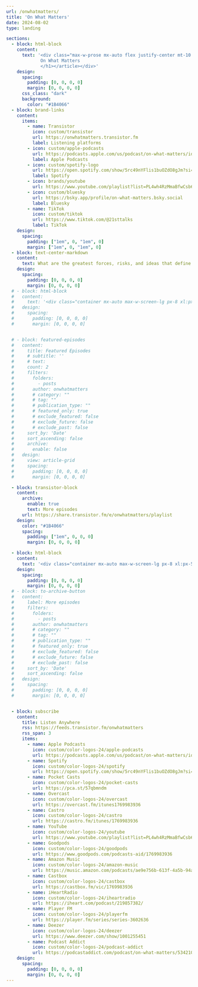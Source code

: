 ```yaml
---
url: /onwhatmatters/
title: 'On What Matters'
date: 2024-08-02
type: landing

sections:
  - block: html-block
    content: 
      text: '<div class="max-w-prose mx-auto flex justify-center mt-10 mb-10"><article class="prose prose-slate lg:prose-xl dark:prose-invert"><h1 class="lg:text-6xl">
             On What Matters
             </h1></article></div>'
    design:
      spacing:
        padding: [0, 0, 0, 0]
        margin: [0, 0, 0, 0]
      css_class: "dark"
      background:
        color: "#1B4066"
  - block: brand-links
    content: 
      items:
        - name: Transistor
          icon: custom/transistor
          url: https://onwhatmatters.transistor.fm
          label: Listening platforms
        - icon: custom/apple-podcasts
          url: https://podcasts.apple.com/us/podcast/on-what-matters/id1769983936
          label: Apple Podcasts
        - icon: custom/spotify-logo
          url: https://open.spotify.com/show/5rc49nYFlis1buOZdO8gJm?si=b4245c676c31445e
          label: Spotify
        - icon: brands/youtube
          url: https://www.youtube.com/playlist?list=PL4wh4RzMmaBfwCsb6s8m9k9fQS19ul0Eg
        - icon: custom/bluesky
          url: https://bsky.app/profile/on-what-matters.bsky.social
          label: Bluesky
        - name: TikTok
          icon: custom/tiktok
          url: https://www.tiktok.com/@21sttalks
          label: TikTok
    design:
      spacing:
        padding: ["1em", 0, "1em", 0]
        margin: ["1em", 0, "1em", 0]
  - block: text-center-markdown
    content: 
      text: What are the greatest forces, risks, and ideas that define the 21st Century? Each week existential risk researcher Coleman Snell speaks with academics, thinkers, and artists whose work speaks to life in the 21st Century for the modern individual. We talk about the biggest risks/challenges facing our species, solutions, unique aspects of 21st Century Life, and how we can find meaning in this strange century.
    design:
      spacing:
        padding: [0, 0, 0, 0]
        margin: [0, 0, 0, 0]
  # - block: html-block
  #   content: 
  #     text: '<div class="container mx-auto max-w-screen-lg px-8 xl:px-5 pb-5 lg:pb-8"><div class="mt-4 flex justify-center"><a class="relative inline-flex items-center gap-1 rounded-md border border-gray-300 bg-white px-3 py-2 text-sm font-medium text-gray-500 hover:bg-gray-50 focus:z-20 dark:border-gray-500 dark:bg-gray-800 dark:text-gray-300" href="/onwhatmatters/about/"><span>Read more</span><span aria-hidden="true">→</span></a></div></div><div class="container mx-auto w-1/2"><hr style="color:white;"></div>'
  #   design:
  #     spacing:
  #       padding: [0, 0, 0, 0]
  #       margin: [0, 0, 0, 0]


  # - block: featured-episodes
  #   content:
  #     title: Featured Episodes
  #     # subtitle: ''
  #     # text: 
  #     count: 2
  #     filters:
  #       folders:
  #         - posts
  #       author: onwhatmatters
  #       # category: ""
  #       # tag: ""
  #       # publication_type: ""
  #       # featured_only: true
  #       # exclude_featured: false
  #       # exclude_future: false
  #       # exclude_past: false
  #     sort_by: 'Date'
  #     sort_ascending: false
  #     archive:
  #       enable: false
  #   design:
  #     view: article-grid
  #     spacing:
  #       padding: [0, 0, 0, 0]
  #       margin: [0, 0, 0, 0]

  - block: transistor-block
    content:
      archive: 
        enable: true
        text: More episodes
      url: https://share.transistor.fm/e/onwhatmatters/playlist
    design:
      color: "#1B4066"
      spacing:
        padding: ["1em", 0, 0, 0]
        margin: [0, 0, 0, 0]

  - block: html-block
    content: 
      text: '<div class="container mx-auto max-w-screen-lg px-8 xl:px-5" style="padding-top:1rem;padding-bottom:.75rem;"><div class="mt-4 flex justify-center"><a class="relative inline-flex items-center gap-1 rounded-md border border-gray-300 bg-white px-3 py-2 text-sm font-medium text-gray-500 hover:bg-gray-50 focus:z-20 dark:border-gray-500 dark:bg-gray-800 dark:text-gray-300" href="/onwhatmatters/episodes/"><span>Episode pages</span></a></div></div>'
    design:
      spacing:
        padding: [0, 0, 0, 0]
        margin: [0, 0, 0, 0]
  # - block: to-archive-button
  #   content:
  #     label: More episodes
  #     filters:
  #       folders:
  #         - posts
  #       author: onwhatmatters
  #       # category: ""
  #       # tag: ""
  #       # publication_type: ""
  #       # featured_only: true
  #       # exclude_featured: false
  #       # exclude_future: false
  #       # exclude_past: false
  #     sort_by: 'Date'
  #     sort_ascending: false
  #   design:
  #     spacing:
  #       padding: [0, 0, 0, 0]
  #       margin: [0, 0, 0, 0]


  - block: subscribe
    content: 
      title: Listen Anywhere
      rss: https://feeds.transistor.fm/onwhatmatters
      rss_span: 3
      items:
        - name: Apple Podcasts
          icon: custom/color-logos-24/apple-podcasts
          url: https://podcasts.apple.com/us/podcast/on-what-matters/id1769983936
        - name: Spotify
          icon: custom/color-logos-24/spotify
          url: https://open.spotify.com/show/5rc49nYFlis1buOZdO8gJm?si=b4245c676c31445e
        - name: Pocket Casts
          icon: custom/color-logos-24/pocket-casts
          url: https://pca.st/57qbmndm
        - name: Overcast
          icon: custom/color-logos-24/overcast
          url: https://overcast.fm/itunes1769983936
        - name: Castro
          icon: custom/color-logos-24/castro
          url: https://castro.fm/itunes/1769983936
        - name: YouTube
          icon: custom/color-logos-24/youtube
          url: https://www.youtube.com/playlist?list=PL4wh4RzMmaBfwCsb6s8m9k9fQS19ul0Eg
        - name: Goodpods
          icon: custom/color-logos-24/goodpods
          url: https://www.goodpods.com/podcasts-aid/1769983936
        - name: Amazon Music
          icon: custom/color-logos-24/amazon-music
          url: https://music.amazon.com/podcasts/ae9e756b-613f-4a5b-94af-553416d534f9
        - name: Castbox
          icon: custom/color-logos-24/castbox
          url: https://castbox.fm/vic/1769983936
        - name: iHeartRadio
          icon: custom/color-logos-24/iheartradio
          url: https://iheart.com/podcast/219857382/
        - name: Player FM
          icon: custom/color-logos-24/playerfm
          url: https://player.fm/series/series-3602636
        - name: Deezer
          icon: custom/color-logos-24/deezer
          url: https://www.deezer.com/show/1001255451
        - name: Podcast Addict
          icon: custom/color-logos-24/podcast-addict
          url: https://podcastaddict.com/podcast/on-what-matters/5342100
    design:
      spacing:
        padding: [0, 0, 0, 0]
        margin: [0, 0, 0, 0]
---
```

